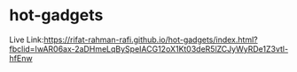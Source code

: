 # hot-gadgets
Live Link:https://rifat-rahman-rafi.github.io/hot-gadgets/index.html?fbclid=IwAR06ax-2aDHmeLqBySpeIACG12oX1Kt03deR5lZCJyWyRDe1Z3vtl-hfEnw

